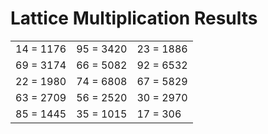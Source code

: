 # Lattice Multiplication Results

|   |   |   |
|---|---|---|
| 14 = 1176 | 95 = 3420 | 23 = 1886 |
| 69 = 3174 | 66 = 5082 | 92 = 6532 |
| 22 = 1980 | 74 = 6808 | 67 = 5829 |
| 63 = 2709 | 56 = 2520 | 30 = 2970 |
| 85 = 1445 | 35 = 1015 | 17 = 306 |
